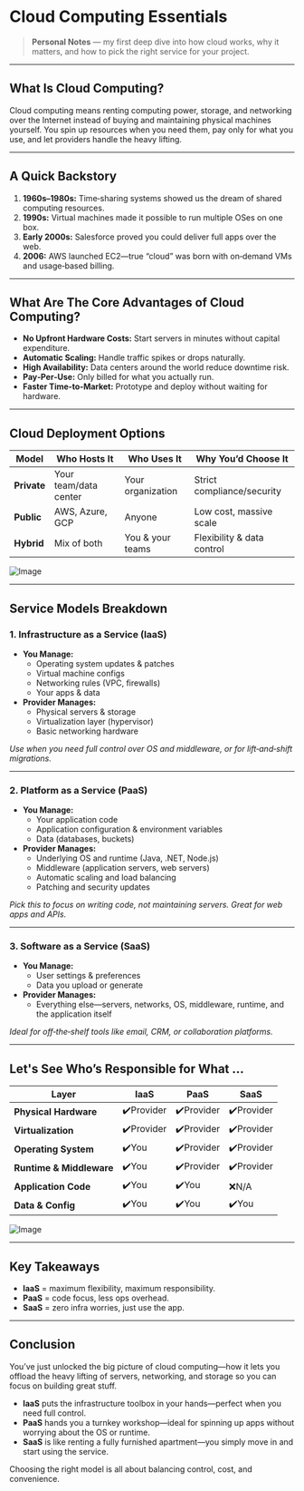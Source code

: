 # Cloud Computing Essentials

> **Personal Notes** — my first deep dive into how cloud works, why it matters, and how to pick the right service for your project.

---

## What Is Cloud Computing?
Cloud computing means renting computing power, storage, and networking over the Internet instead of buying and maintaining physical machines yourself. You spin up resources when you need them, pay only for what you use, and let providers handle the heavy lifting.

---

## A Quick Backstory
1. **1960s–1980s:** Time‑sharing systems showed us the dream of shared computing resources.  
2. **1990s:** Virtual machines made it possible to run multiple OSes on one box.  
3. **Early 2000s:** Salesforce proved you could deliver full apps over the web.  
4. **2006:** AWS launched EC2—true “cloud” was born with on‑demand VMs and usage‑based billing.

---

## What Are The Core Advantages of Cloud Computing?
- **No Upfront Hardware Costs:** Start servers in minutes without capital expenditure.  
- **Automatic Scaling:** Handle traffic spikes or drops naturally.  
- **High Availability:** Data centers around the world reduce downtime risk.  
- **Pay‑Per‑Use:** Only billed for what you actually run.  
- **Faster Time‑to‑Market:** Prototype and deploy without waiting for hardware.

---

## Cloud Deployment Options
| Model         | Who Hosts It     | Who Uses It          | Why You’d Choose It          |
|---------------|------------------|----------------------|------------------------------|
| **Private**   | Your team/data center | Your organization | Strict compliance/security  |
| **Public**    | AWS, Azure, GCP  | Anyone               | Low cost, massive scale     |
| **Hybrid**    | Mix of both      | You & your teams     | Flexibility & data control  |

![Image](https://github.com/user-attachments/assets/c6e31692-53b4-40f2-99cf-6d9629964d57)

---

## Service Models Breakdown

### 1. Infrastructure as a Service (IaaS)
- **You Manage:**  
  - Operating system updates & patches  
  - Virtual machine configs  
  - Networking rules (VPC, firewalls)  
  - Your apps & data  
- **Provider Manages:**  
  - Physical servers & storage  
  - Virtualization layer (hypervisor)  
  - Basic networking hardware  

_Use when you need full control over OS and middleware, or for lift‑and‑shift migrations._

---

### 2. Platform as a Service (PaaS)
- **You Manage:**  
  - Your application code  
  - Application configuration & environment variables  
  - Data (databases, buckets)  
- **Provider Manages:**  
  - Underlying OS and runtime (Java, .NET, Node.js)  
  - Middleware (application servers, web servers)  
  - Automatic scaling and load balancing  
  - Patching and security updates  

_Pick this to focus on writing code, not maintaining servers. Great for web apps and APIs._

---

### 3. Software as a Service (SaaS)
- **You Manage:**  
  - User settings & preferences  
  - Data you upload or generate  
- **Provider Manages:**  
  - Everything else—servers, networks, OS, middleware, runtime, and the application itself  

_Ideal for off‑the‑shelf tools like email, CRM, or collaboration platforms._

---

## Let's See Who’s Responsible for What ...

| Layer                    | IaaS    | PaaS    | SaaS    |
|--------------------------|---------|---------|---------|
| **Physical Hardware**    | ✔️Provider | ✔️Provider | ✔️Provider |
| **Virtualization**       | ✔️Provider | ✔️Provider | ✔️Provider |
| **Operating System**     | ✔️You      | ✔️Provider | ✔️Provider |
| **Runtime & Middleware** | ✔️You      | ✔️Provider | ✔️Provider |
| **Application Code**     | ✔️You      | ✔️You      | ❌N/A     |
| **Data & Config**        | ✔️You      | ✔️You      | ✔️You      |

![Image](https://github.com/user-attachments/assets/0fef8e30-6fd2-482b-87ca-7b94bd077bd2)

---

## Key Takeaways
- **IaaS** = maximum flexibility, maximum responsibility.  
- **PaaS** = code focus, less ops overhead.  
- **SaaS** = zero infra worries, just use the app.

---

## Conclusion

You’ve just unlocked the big picture of cloud computing—how it lets you offload the heavy lifting of servers, networking, and storage so you can focus on building great stuff.  

- **IaaS** puts the infrastructure toolbox in your hands—perfect when you need full control.  
- **PaaS** hands you a turnkey workshop—ideal for spinning up apps without worrying about the OS or runtime.  
- **SaaS** is like renting a fully furnished apartment—you simply move in and start using the service.

Choosing the right model is all about balancing control, cost, and convenience. 
